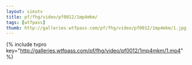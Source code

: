 ```yaml
--- 
layout: sieutv
title: pf/fhg/video/pf0012/1mp4mkm/
tags: [wtfpass]
thumb: http://galleries.wtfpass.com/pf/fhg/video/pf0012/1mp4mkm/1.jpg
---
```

{% include tvpro key="http://galleries.wtfpass.com/pf/fhg/video/pf0012/1mp4mkm/1.mp4" %} 
